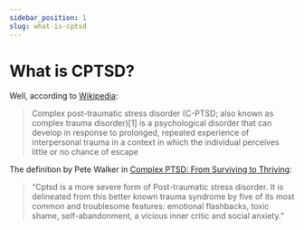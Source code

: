 ```yaml
---
sidebar_position: 1
slug: what-is-cptsd
---
```


# What is CPTSD?

Well, according to [Wikipedia](https://en.wikipedia.org/wiki/Complex_post-traumatic_stress_disorder):

> Complex post-traumatic stress disorder (C-PTSD; also known as complex trauma disorder)[1] is a psychological disorder that can develop in response to prolonged, repeated experience of interpersonal trauma in a context in which the individual perceives little or no chance of escape

The definition by Pete Walker in [Complex PTSD: From Surviving to Thriving](/resources/books#complex-ptsd-from-surviving-to-thriving):

> “Cptsd is a more severe form of Post-traumatic stress disorder. It is delineated from this better known trauma syndrome by five of its most common and troublesome features: emotional flashbacks, toxic shame, self-abandonment, a vicious inner critic and social anxiety.”
